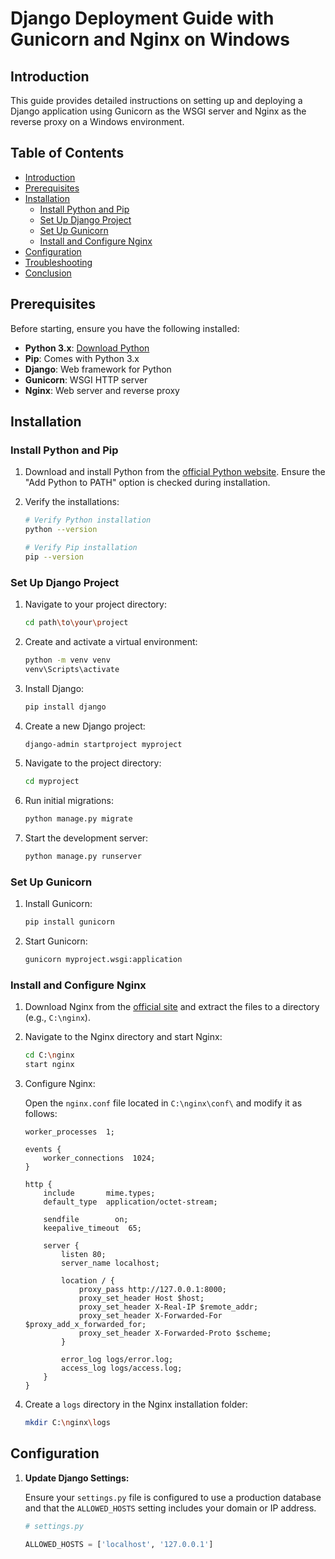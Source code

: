 # Django Deployment Guide with Gunicorn and Nginx on Windows

## Introduction

This guide provides detailed instructions on setting up and deploying a Django application using Gunicorn as the WSGI server and Nginx as the reverse proxy on a Windows environment.

## Table of Contents

- [Introduction](#introduction)
- [Prerequisites](#prerequisites)
- [Installation](#installation)
  - [Install Python and Pip](#install-python-and-pip)
  - [Set Up Django Project](#set-up-django-project)
  - [Set Up Gunicorn](#set-up-gunicorn)
  - [Install and Configure Nginx](#install-and-configure-nginx)
- [Configuration](#configuration)
- [Troubleshooting](#troubleshooting)
- [Conclusion](#conclusion)

## Prerequisites

Before starting, ensure you have the following installed:

- **Python 3.x**: [Download Python](https://www.python.org/downloads/)
- **Pip**: Comes with Python 3.x
- **Django**: Web framework for Python
- **Gunicorn**: WSGI HTTP server
- **Nginx**: Web server and reverse proxy

## Installation

### Install Python and Pip

1. Download and install Python from the [official Python website](https://www.python.org/downloads/). Ensure the "Add Python to PATH" option is checked during installation.

2. Verify the installations:

    ```bash
    # Verify Python installation
    python --version

    # Verify Pip installation
    pip --version
    ```

### Set Up Django Project

1. Navigate to your project directory:

    ```bash
    cd path\to\your\project
    ```

2. Create and activate a virtual environment:

    ```bash
    python -m venv venv
    venv\Scripts\activate
    ```

3. Install Django:

    ```bash
    pip install django
    ```

4. Create a new Django project:

    ```bash
    django-admin startproject myproject
    ```

5. Navigate to the project directory:

    ```bash
    cd myproject
    ```

6. Run initial migrations:

    ```bash
    python manage.py migrate
    ```

7. Start the development server:

    ```bash
    python manage.py runserver
    ```

### Set Up Gunicorn

1. Install Gunicorn:

    ```bash
    pip install gunicorn
    ```

2. Start Gunicorn:

    ```bash
    gunicorn myproject.wsgi:application
    ```

### Install and Configure Nginx

1. Download Nginx from the [official site](https://nginx.org/en/download.html) and extract the files to a directory (e.g., `C:\nginx`).

2. Navigate to the Nginx directory and start Nginx:

    ```bash
    cd C:\nginx
    start nginx
    ```

3. Configure Nginx:

    Open the `nginx.conf` file located in `C:\nginx\conf\` and modify it as follows:

    ```nginx
    worker_processes  1;

    events {
        worker_connections  1024;
    }

    http {
        include       mime.types;
        default_type  application/octet-stream;

        sendfile        on;
        keepalive_timeout  65;

        server {
            listen 80;
            server_name localhost;

            location / {
                proxy_pass http://127.0.0.1:8000;
                proxy_set_header Host $host;
                proxy_set_header X-Real-IP $remote_addr;
                proxy_set_header X-Forwarded-For $proxy_add_x_forwarded_for;
                proxy_set_header X-Forwarded-Proto $scheme;
            }

            error_log logs/error.log;
            access_log logs/access.log;
        }
    }
    ```

4. Create a `logs` directory in the Nginx installation folder:

    ```bash
    mkdir C:\nginx\logs
    ```

## Configuration

1. **Update Django Settings:**

   Ensure your `settings.py` file is configured to use a production database and that the `ALLOWED_HOSTS` setting includes your domain or IP address.

   ```python
   # settings.py

   ALLOWED_HOSTS = ['localhost', '127.0.0.1']
